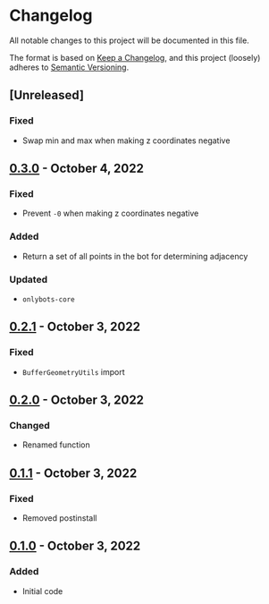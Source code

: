 # Changelog

All notable changes to this project will be documented in this file.

The format is based on [Keep a Changelog](https://keepachangelog.com/en/1.0.0/),
and this project (loosely) adheres to [Semantic Versioning](https://semver.org/spec/v2.0.0.html).

## [Unreleased]
### Fixed
* Swap min and max when making z coordinates negative

## [0.3.0](https://github.com/animavirtuality/onlybots-three/compare/0.2.1...0.3.0) - October 4, 2022
### Fixed
* Prevent `-0` when making z coordinates negative
### Added
* Return a set of all points in the bot for determining adjacency
### Updated
* `onlybots-core`

## [0.2.1](https://github.com/animavirtuality/onlybots-three/compare/0.2.0...0.2.1) - October 3, 2022
### Fixed
* `BufferGeometryUtils` import

## [0.2.0](https://github.com/animavirtuality/onlybots-three/compare/0.1.1...0.2.0) - October 3, 2022
### Changed
* Renamed function

## [0.1.1](https://github.com/animavirtuality/onlybots-three/compare/0.1.0...0.1.1) - October 3, 2022
### Fixed
* Removed postinstall

## [0.1.0](https://github.com/animavirtuality/onlybots-three/compare/0.0.1...0.1.0) - October 3, 2022
### Added
* Initial code